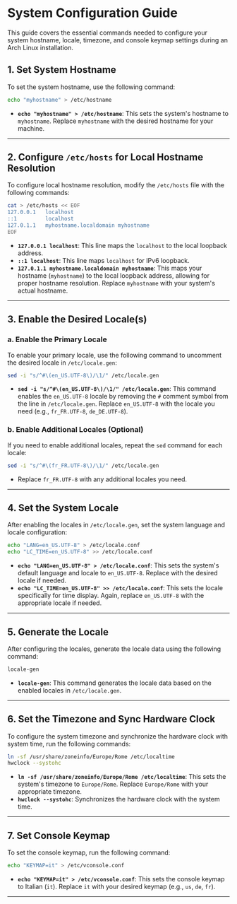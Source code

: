 # System Configuration Guide

This guide covers the essential commands needed to configure your system hostname, locale, timezone, and console keymap settings during an Arch Linux installation.

## 1. Set System Hostname

To set the system hostname, use the following command:

```bash
echo "myhostname" > /etc/hostname
```

- **`echo "myhostname" > /etc/hostname`**: This sets the system's hostname to `myhostname`. Replace `myhostname` with the desired hostname for your machine.

---

## 2. Configure `/etc/hosts` for Local Hostname Resolution

To configure local hostname resolution, modify the `/etc/hosts` file with the following commands:

```bash
cat > /etc/hosts << EOF
127.0.0.1   localhost
::1         localhost
127.0.1.1   myhostname.localdomain myhostname
EOF
```

- **`127.0.0.1 localhost`**: This line maps the `localhost` to the local loopback address.
- **`::1 localhost`**: This line maps `localhost` for IPv6 loopback.
- **`127.0.1.1 myhostname.localdomain myhostname`**: This maps your hostname (`myhostname`) to the local loopback address, allowing for proper hostname resolution. Replace `myhostname` with your system's actual hostname.

---

## 3. Enable the Desired Locale(s)

### a. Enable the Primary Locale

To enable your primary locale, use the following command to uncomment the desired locale in `/etc/locale.gen`:

```bash
sed -i "s/^#\(en_US.UTF-8\)/\1/" /etc/locale.gen
```

- **`sed -i "s/^#\(en_US.UTF-8\)/\1/" /etc/locale.gen`**: This command enables the `en_US.UTF-8` locale by removing the `#` comment symbol from the line in `/etc/locale.gen`. Replace `en_US.UTF-8` with the locale you need (e.g., `fr_FR.UTF-8`, `de_DE.UTF-8`).

### b. Enable Additional Locales (Optional)

If you need to enable additional locales, repeat the `sed` command for each locale:

```bash
sed -i "s/^#\(fr_FR.UTF-8\)/\1/" /etc/locale.gen
```

- Replace `fr_FR.UTF-8` with any additional locales you need.

---

## 4. Set the System Locale

After enabling the locales in `/etc/locale.gen`, set the system language and locale configuration:

```bash
echo "LANG=en_US.UTF-8" > /etc/locale.conf
echo "LC_TIME=en_US.UTF-8" >> /etc/locale.conf
```

- **`echo "LANG=en_US.UTF-8" > /etc/locale.conf`**: This sets the system's default language and locale to `en_US.UTF-8`. Replace with the desired locale if needed.
- **`echo "LC_TIME=en_US.UTF-8" >> /etc/locale.conf`**: This sets the locale specifically for time display. Again, replace `en_US.UTF-8` with the appropriate locale if needed.

---

## 5. Generate the Locale

After configuring the locales, generate the locale data using the following command:

```bash
locale-gen
```

- **`locale-gen`**: This command generates the locale data based on the enabled locales in `/etc/locale.gen`.

---

## 6. Set the Timezone and Sync Hardware Clock

To configure the system timezone and synchronize the hardware clock with system time, run the following commands:

```bash
ln -sf /usr/share/zoneinfo/Europe/Rome /etc/localtime
hwclock --systohc
```

- **`ln -sf /usr/share/zoneinfo/Europe/Rome /etc/localtime`**: This sets the system's timezone to `Europe/Rome`. Replace `Europe/Rome` with your appropriate timezone.
- **`hwclock --systohc`**: Synchronizes the hardware clock with the system time.

---

## 7. Set Console Keymap

To set the console keymap, run the following command:

```bash
echo "KEYMAP=it" > /etc/vconsole.conf
```

- **`echo "KEYMAP=it" > /etc/vconsole.conf`**: This sets the console keymap to Italian (`it`). Replace `it` with your desired keymap (e.g., `us`, `de`, `fr`).

---
